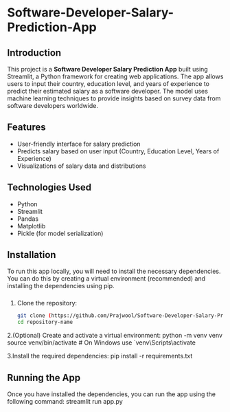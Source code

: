 # Software-Developer-Salary-Prediction-App

## Introduction
This project is a **Software Developer Salary Prediction App** built using Streamlit, a Python framework for creating web applications. The app allows users to input their country, education level, and years of experience to predict their estimated salary as a software developer. The model uses machine learning techniques to provide insights based on survey data from software developers worldwide.

## Features
- User-friendly interface for salary prediction
- Predicts salary based on user input (Country, Education Level, Years of Experience)
- Visualizations of salary data and distributions

## Technologies Used
- Python
- Streamlit
- Pandas
- Matplotlib
- Pickle (for model serialization)

## Installation
To run this app locally, you will need to install the necessary dependencies. You can do this by creating a virtual environment (recommended) and installing the dependencies using pip. 
###
1. Clone the repository:
   ```bash
   git clone (https://github.com/Prajwool/Software-Developer-Salary-Prediction-App)
   cd repository-name
2.(Optional) Create and activate a virtual environment:
python -m venv venv
source venv/bin/activate  # On Windows use `venv\Scripts\activate

3.Install the required dependencies:
pip install -r requirements.txt
###

## Running the App
Once you have installed the dependencies, you can run the app using the following command:
streamlit run app.py
